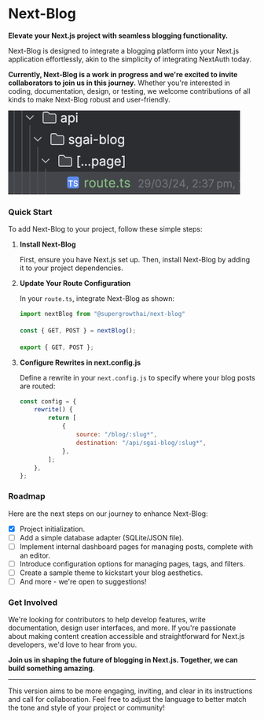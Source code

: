 # Next-Blog

**Elevate your Next.js project with seamless blogging functionality.**

Next-Blog is designed to integrate a blogging platform into your Next.js application effortlessly, akin to the simplicity of integrating NextAuth today.

**Currently, Next-Blog is a work in progress and we're excited to invite collaborators to join us in this journey.** Whether you're interested in coding, documentation, design, or testing, we welcome contributions of all kinds to make Next-Blog robust and user-friendly.

![Folder Structure](./images/apps-router-folder-structure.png)

### Quick Start

To add Next-Blog to your project, follow these simple steps:

1. **Install Next-Blog**

   First, ensure you have Next.js set up. Then, install Next-Blog by adding it to your project dependencies.

2. **Update Your Route Configuration**

   In your `route.ts`, integrate Next-Blog as shown:

   ```typescript
   import nextBlog from "@supergrowthai/next-blog"

   const { GET, POST } = nextBlog();

   export { GET, POST };
   ```

3. **Configure Rewrites in next.config.js**

   Define a rewrite in your `next.config.js` to specify where your blog posts are routed:

   ```javascript
   const config = {
       rewrite() {
           return [
               {
                   source: "/blog/:slug*",
                   destination: "/api/sgai-blog/:slug*",
               },
           ];
       },
   };
   ```

### Roadmap

Here are the next steps on our journey to enhance Next-Blog:

- [x] Project initialization.
- [ ] Add a simple database adapter (SQLite/JSON file).
- [ ] Implement internal dashboard pages for managing posts, complete with an editor.
- [ ] Introduce configuration options for managing pages, tags, and filters.
- [ ] Create a sample theme to kickstart your blog aesthetics.
- [ ] And more - we're open to suggestions!

### Get Involved

We're looking for contributors to help develop features, write documentation, design user interfaces, and more. If you're passionate about making content creation accessible and straightforward for Next.js developers, we'd love to hear from you.

**Join us in shaping the future of blogging in Next.js. Together, we can build something amazing.**

---

This version aims to be more engaging, inviting, and clear in its instructions and call for collaboration. Feel free to adjust the language to better match the tone and style of your project or community!
